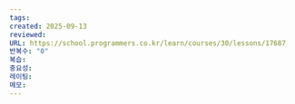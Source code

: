 ```yaml
---
tags:
created: 2025-09-13
reviewed:
URL: https://school.programmers.co.kr/learn/courses/30/lessons/17687
반복수: "0"
복습:
중요성:
레이팅:
메모:
---
```

